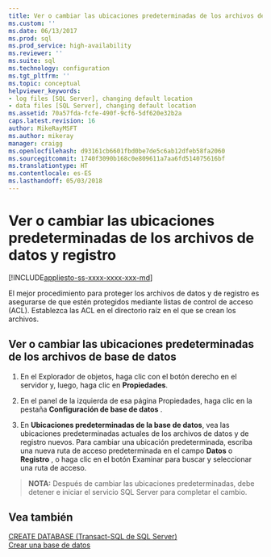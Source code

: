 ```yaml
---
title: Ver o cambiar las ubicaciones predeterminadas de los archivos de datos y registro | Microsoft Docs
ms.custom: ''
ms.date: 06/13/2017
ms.prod: sql
ms.prod_service: high-availability
ms.reviewer: ''
ms.suite: sql
ms.technology: configuration
ms.tgt_pltfrm: ''
ms.topic: conceptual
helpviewer_keywords:
- log files [SQL Server], changing default location
- data files [SQL Server], changing default location
ms.assetid: 70a57fda-fcfe-490f-9cf6-5df620e32b2a
caps.latest.revision: 16
author: MikeRayMSFT
ms.author: mikeray
manager: craigg
ms.openlocfilehash: d93161cb6601fbd0be7de5c6ab12dfeb58fa2060
ms.sourcegitcommit: 1740f3090b168c0e809611a7aa6fd514075616bf
ms.translationtype: HT
ms.contentlocale: es-ES
ms.lasthandoff: 05/03/2018
---
```

# <a name="view-or-change-the-default-locations-for-data-and-log-files"></a>Ver o cambiar las ubicaciones predeterminadas de los archivos de datos y registro
[!INCLUDE[appliesto-ss-xxxx-xxxx-xxx-md](../../includes/appliesto-ss-xxxx-xxxx-xxx-md.md)]
  
 El mejor procedimiento para proteger los archivos de datos y de registro es asegurarse de que estén protegidos mediante listas de control de acceso (ACL). Establezca las ACL en el directorio raíz en el que se crean los archivos.  
 
  
## <a name="view-or-change-the-default-locations-for-database-files"></a>Ver o cambiar las ubicaciones predeterminadas de los archivos de base de datos  
  
1.  En el Explorador de objetos, haga clic con el botón derecho en el servidor y, luego, haga clic en **Propiedades**.  
  
2.  En el panel de la izquierda de esa página Propiedades, haga clic en la pestaña **Configuración de base de datos** .  
  
3.  En **Ubicaciones predeterminadas de la base de datos**, vea las ubicaciones predeterminadas actuales de los archivos de datos y de registro nuevos. Para cambiar una ubicación predeterminada, escriba una nueva ruta de acceso predeterminada en el campo **Datos** o **Registro** , o haga clic en el botón Examinar para buscar y seleccionar una ruta de acceso.  
  
>**NOTA:** Después de cambiar las ubicaciones predeterminadas, debe detener e iniciar el servicio SQL Server para completar el cambio.  
  
## <a name="see-also"></a>Vea también  
 [CREATE DATABASE &#40;Transact-SQL de SQL Server&#41;](../../t-sql/statements/create-database-sql-server-transact-sql.md)   
 [Crear una base de datos](../../relational-databases/databases/create-a-database.md)  
  
  
